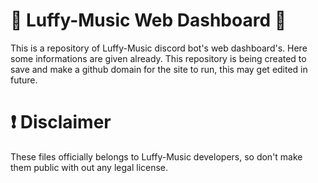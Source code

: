 # 🎵 Luffy-Music Web Dashboard 🎵

This is a repository of Luffy-Music discord bot's web dashboard's. Here some informations are given already. This repository is being created to save and make a github domain for the site to run, this may get edited in future. 

# ❗ Disclaimer
These files officially belongs to Luffy-Music developers, so don't make them public with out any legal license. 
